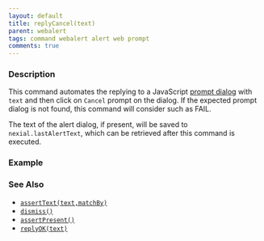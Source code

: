 ```yaml
---
layout: default
title: replyCancel(text)
parent: webalert
tags: command webalert alert web prompt
comments: true
---
```



### Description
This command automates the replying to a JavaScript 
<a href="https://developer.mozilla.org/en-US/docs/Web/API/Window/prompt" class="external-link" target="_nexial_external">prompt dialog</a> 
with `text` and then click on `Cancel` prompt on the dialog. If the expected prompt dialog is not found, this command
will consider such as FAIL.
 
The text of the alert dialog, if present, will be saved to `nexial.lastAlertText`, which can be retrieved after this 
command is executed.


### Example



### See Also
- [`assertText(text,matchBy)`](assertText(text,matchBy))
- [`dismiss()`](dismiss())
- [`assertPresent()`](assertPresent())
- [`replyOK(text)`](replyOK(text))

